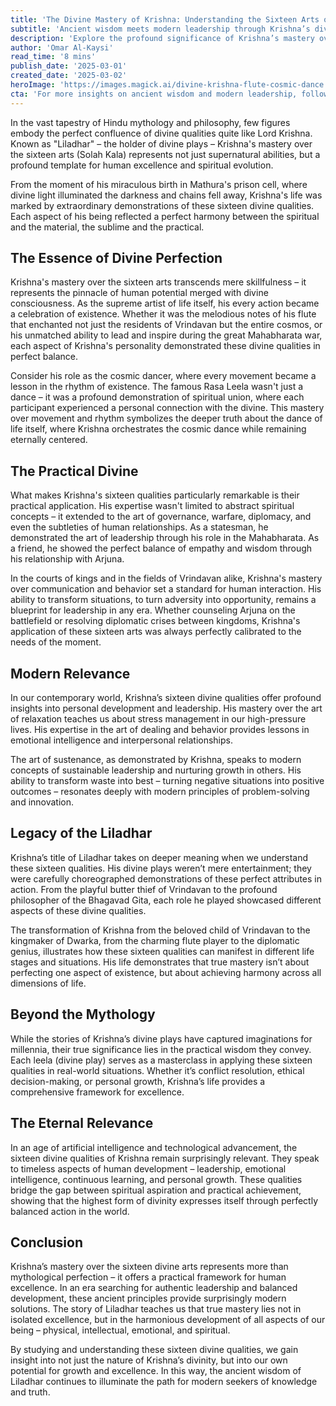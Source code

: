 ```yaml
---
title: 'The Divine Mastery of Krishna: Understanding the Sixteen Arts of the Supreme Being'
subtitle: 'Ancient wisdom meets modern leadership through Krishna’s divine qualities'
description: 'Explore the profound significance of Krishna’s mastery over the sixteen divine arts (Solah Kala) and their relevance to modern leadership and personal development. From spiritual wisdom to practical application, discover how these ancient principles offer timeless solutions for contemporary challenges.'
author: 'Omar Al-Kaysi'
read_time: '8 mins'
publish_date: '2025-03-01'
created_date: '2025-03-02'
heroImage: 'https://images.magick.ai/divine-krishna-flute-cosmic-dance.jpg'
cta: 'For more insights on ancient wisdom and modern leadership, follow us on LinkedIn where we regularly share thought-provoking articles on spiritual principles in contemporary contexts.'
---
```


In the vast tapestry of Hindu mythology and philosophy, few figures embody the perfect confluence of divine qualities quite like Lord Krishna. Known as "Liladhar" – the holder of divine plays – Krishna's mastery over the sixteen arts (Solah Kala) represents not just supernatural abilities, but a profound template for human excellence and spiritual evolution.

From the moment of his miraculous birth in Mathura's prison cell, where divine light illuminated the darkness and chains fell away, Krishna's life was marked by extraordinary demonstrations of these sixteen divine qualities. Each aspect of his being reflected a perfect harmony between the spiritual and the material, the sublime and the practical.

## The Essence of Divine Perfection

Krishna's mastery over the sixteen arts transcends mere skillfulness – it represents the pinnacle of human potential merged with divine consciousness. As the supreme artist of life itself, his every action became a celebration of existence. Whether it was the melodious notes of his flute that enchanted not just the residents of Vrindavan but the entire cosmos, or his unmatched ability to lead and inspire during the great Mahabharata war, each aspect of Krishna's personality demonstrated these divine qualities in perfect balance.

Consider his role as the cosmic dancer, where every movement became a lesson in the rhythm of existence. The famous Rasa Leela wasn't just a dance – it was a profound demonstration of spiritual union, where each participant experienced a personal connection with the divine. This mastery over movement and rhythm symbolizes the deeper truth about the dance of life itself, where Krishna orchestrates the cosmic dance while remaining eternally centered.

## The Practical Divine

What makes Krishna's sixteen qualities particularly remarkable is their practical application. His expertise wasn't limited to abstract spiritual concepts – it extended to the art of governance, warfare, diplomacy, and even the subtleties of human relationships. As a statesman, he demonstrated the art of leadership through his role in the Mahabharata. As a friend, he showed the perfect balance of empathy and wisdom through his relationship with Arjuna.

In the courts of kings and in the fields of Vrindavan alike, Krishna's mastery over communication and behavior set a standard for human interaction. His ability to transform situations, to turn adversity into opportunity, remains a blueprint for leadership in any era. Whether counseling Arjuna on the battlefield or resolving diplomatic crises between kingdoms, Krishna's application of these sixteen arts was always perfectly calibrated to the needs of the moment.

## Modern Relevance

In our contemporary world, Krishna’s sixteen divine qualities offer profound insights into personal development and leadership. His mastery over the art of relaxation teaches us about stress management in our high-pressure lives. His expertise in the art of dealing and behavior provides lessons in emotional intelligence and interpersonal relationships.

The art of sustenance, as demonstrated by Krishna, speaks to modern concepts of sustainable leadership and nurturing growth in others. His ability to transform waste into best – turning negative situations into positive outcomes – resonates deeply with modern principles of problem-solving and innovation.

## Legacy of the Liladhar

Krishna’s title of Liladhar takes on deeper meaning when we understand these sixteen qualities. His divine plays weren’t mere entertainment; they were carefully choreographed demonstrations of these perfect attributes in action. From the playful butter thief of Vrindavan to the profound philosopher of the Bhagavad Gita, each role he played showcased different aspects of these divine qualities.

The transformation of Krishna from the beloved child of Vrindavan to the kingmaker of Dwarka, from the charming flute player to the diplomatic genius, illustrates how these sixteen qualities can manifest in different life stages and situations. His life demonstrates that true mastery isn’t about perfecting one aspect of existence, but about achieving harmony across all dimensions of life.

## Beyond the Mythology

While the stories of Krishna’s divine plays have captured imaginations for millennia, their true significance lies in the practical wisdom they convey. Each leela (divine play) serves as a masterclass in applying these sixteen qualities in real-world situations. Whether it’s conflict resolution, ethical decision-making, or personal growth, Krishna’s life provides a comprehensive framework for excellence.

## The Eternal Relevance

In an age of artificial intelligence and technological advancement, the sixteen divine qualities of Krishna remain surprisingly relevant. They speak to timeless aspects of human development – leadership, emotional intelligence, continuous learning, and personal growth. These qualities bridge the gap between spiritual aspiration and practical achievement, showing that the highest form of divinity expresses itself through perfectly balanced action in the world.

## Conclusion

Krishna’s mastery over the sixteen divine arts represents more than mythological perfection – it offers a practical framework for human excellence. In an era searching for authentic leadership and balanced development, these ancient principles provide surprisingly modern solutions. The story of Liladhar teaches us that true mastery lies not in isolated excellence, but in the harmonious development of all aspects of our being – physical, intellectual, emotional, and spiritual.

By studying and understanding these sixteen divine qualities, we gain insight into not just the nature of Krishna’s divinity, but into our own potential for growth and excellence. In this way, the ancient wisdom of Liladhar continues to illuminate the path for modern seekers of knowledge and truth.